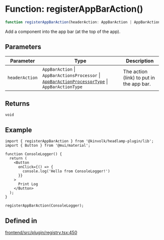 # Function: registerAppBarAction()

```ts
function registerAppBarAction(headerAction: AppBarAction | AppBarActionsProcessor | AppBarActionProcessorType | AppBarActionType): void
```

Add a component into the app bar (at the top of the app).

## Parameters

| Parameter | Type | Description |
| ------ | ------ | ------ |
| `headerAction` | `AppBarAction` \| `AppBarActionsProcessor` \| [`AppBarActionProcessorType`](../type-aliases/AppBarActionProcessorType.md) \| `AppBarActionType` | The action (link) to put in the app bar. |

## Returns

`void`

## Example

```tsx
import { registerAppBarAction } from '@kinvolk/headlamp-plugin/lib';
import { Button } from '@mui/material';

function ConsoleLogger() {
  return (
    <Button
      onClick={() => {
        console.log('Hello from ConsoleLogger!')
      }}
    >
      Print Log
    </Button>
  );
}

registerAppBarAction(ConsoleLogger);
```

## Defined in

[frontend/src/plugin/registry.tsx:450](https://github.com/headlamp-k8s/headlamp/blob/2481a1c9f2b4a69a9320466e7a455215b14b97b0/frontend/src/plugin/registry.tsx#L450)
